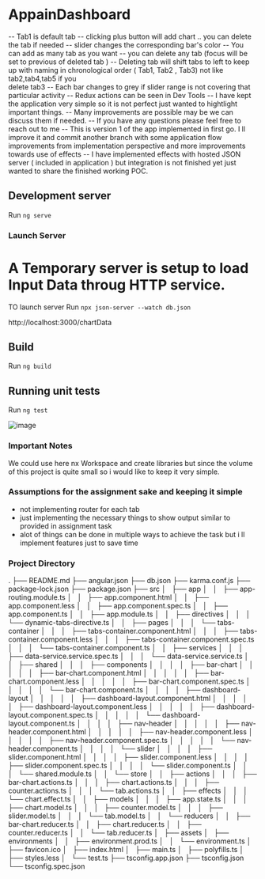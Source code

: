 # AppainDashboard

-- Tab1 is default tab 
-- clicking plus button will add chart .. you can delete the tab if needed
-- slider changes the corresponding bar's color 
-- You can add as many tab as you want 
-- you can delete any tab (focus will be set to previous of deleted tab )
-- Deleting tab will shift tabs to left to keep up with naming in chronological order ( Tab1, Tab2 , Tab3) not like tab2,tab4,tab5 if you       
   delete tab3
-- Each bar changes to grey if slider range is not covering that particular activity
-- Redux actions can be seen in Dev Tools
-- I have kept the application very simple so it is not perfect just wanted to hightlight important things.
-- Many improvements are possible may be we can discuss them if needed.
-- If you have any questions please feel free to reach out to me
-- This is version 1 of the app implemented in first go. I ll improve it and commit another branch with some application flow improvements from implementation perspective and more improvements towards use of effects 
-- I have implemented effects with hosted JSON server ( included in application ) but integration is  not finished yet just wanted to share the finished working POC.

## Development server

Run `ng serve` 

### Launch Server  
# A Temporary server is setup to load Input Data throug HTTP service.
TO launch server  Run `npx json-server --watch db.json`

http://localhost:3000/chartData

## Build

Run `ng build`

## Running unit tests

Run `ng test` 

 ![image](https://user-images.githubusercontent.com/105328652/167950630-d85e9b6a-7d1b-4202-a826-3ab2e574c0df.png)

### Important Notes 
We could use here nx Workspace and create libraries but since the volume of this project is quite small so i would like to keep it very simple.


### Assumptions for the assignment sake and keeping it simple 

- not implementing router for each tab 
- just implementing the necessary things to show output similar to provided in assignment task
- alot of things can be done in multiple ways to achieve the task but i ll implement features just to save time



### Project Directory 

.
├── README.md
├── angular.json
├── db.json
├── karma.conf.js
├── package-lock.json
├── package.json
├── src
│   ├── app
│   │   ├── app-routing.module.ts
│   │   ├── app.component.html
│   │   ├── app.component.less
│   │   ├── app.component.spec.ts
│   │   ├── app.component.ts
│   │   ├── app.module.ts
│   │   ├── directives
│   │   │   └── dynamic-tabs-directive.ts
│   │   ├── pages
│   │   │   └── tabs-container
│   │   │       ├── tabs-container.component.html
│   │   │       ├── tabs-container.component.less
│   │   │       ├── tabs-container.component.spec.ts
│   │   │       └── tabs-container.component.ts
│   │   ├── services
│   │   │   ├── data-service.service.spec.ts
│   │   │   └── data-service.service.ts
│   │   ├── shared
│   │   │   ├── components
│   │   │   │   ├── bar-chart
│   │   │   │   │   ├── bar-chart.component.html
│   │   │   │   │   ├── bar-chart.component.less
│   │   │   │   │   ├── bar-chart.component.spec.ts
│   │   │   │   │   └── bar-chart.component.ts
│   │   │   │   ├── dashboard-layout
│   │   │   │   │   ├── dashboard-layout.component.html
│   │   │   │   │   ├── dashboard-layout.component.less
│   │   │   │   │   ├── dashboard-layout.component.spec.ts
│   │   │   │   │   └── dashboard-layout.component.ts
│   │   │   │   ├── nav-header
│   │   │   │   │   ├── nav-header.component.html
│   │   │   │   │   ├── nav-header.component.less
│   │   │   │   │   ├── nav-header.component.spec.ts
│   │   │   │   │   └── nav-header.component.ts
│   │   │   │   └── slider
│   │   │   │       ├── slider.component.html
│   │   │   │       ├── slider.component.less
│   │   │   │       ├── slider.component.spec.ts
│   │   │   │       └── slider.component.ts
│   │   │   └── shared.module.ts
│   │   └── store
│   │       ├── actions
│   │       │   ├── bar-chart.actions.ts
│   │       │   ├── chart.actions.ts
│   │       │   ├── counter.actions.ts
│   │       │   └── tab.actions.ts
│   │       ├── effects
│   │       │   └── chart.effect.ts
│   │       ├── models
│   │       │   ├── app.state.ts
│   │       │   ├── chart.model.ts
│   │       │   ├── counter.model.ts
│   │       │   ├── slider.model.ts
│   │       │   └── tab.model.ts
│   │       └── reducers
│   │           ├── bar-chart.reducer.ts
│   │           ├── chart.reducer.ts
│   │           ├── counter.reducer.ts
│   │           └── tab.reducer.ts
│   ├── assets
│   ├── environments
│   │   ├── environment.prod.ts
│   │   └── environment.ts
│   ├── favicon.ico
│   ├── index.html
│   ├── main.ts
│   ├── polyfills.ts
│   ├── styles.less
│   └── test.ts
├── tsconfig.app.json
├── tsconfig.json
└── tsconfig.spec.json
